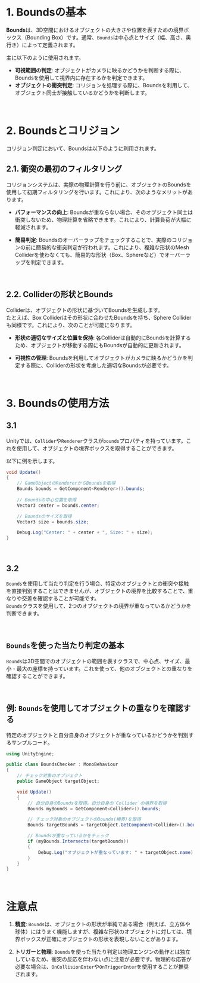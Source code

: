 # 1. Boundsの基本

**Bounds**は、3D空間におけるオブジェクトの大きさや位置を表すための境界ボックス（Bounding Box）です。通常、`Bounds`は中心点とサイズ（幅、高さ、奥行き）によって定義されます。

主に以下のように使用されます。

- **可視範囲の判定**: オブジェクトがカメラに映るかどうかを判断する際に、Boundsを使用して視界内に存在するかを判定できます。
- **オブジェクトの衝突判定**: コリジョンを処理する際に、Boundsを利用して、オブジェクト同士が接触しているかどうかを判断します。

<br>

# 2. Boundsとコリジョン

コリジョン判定において、Boundsは以下のように利用されます。

## 2.1. 衝突の最初のフィルタリング

コリジョンシステムは、実際の物理計算を行う前に、オブジェクトのBoundsを使用して初期フィルタリングを行います。これにより、次のようなメリットがあります。

- **パフォーマンスの向上**: Boundsが重ならない場合、そのオブジェクト同士は衝突しないため、物理計算を省略できます。これにより、計算負荷が大幅に軽減されます。

- **簡易判定**: Boundsのオーバーラップをチェックすることで、実際のコリジョンの前に簡易的な衝突判定が行われます。これにより、複雑な形状のMesh Colliderを使わなくても、簡易的な形状（Box、Sphereなど）でオーバーラップを判定できます。

<br>

## 2.2. Colliderの形状とBounds

Colliderは、オブジェクトの形状に基づいてBoundsを生成します。  
たとえば、Box Colliderはその形状に合わせたBoundsを持ち、Sphere Colliderも同様です。これにより、次のことが可能になります。

- **形状の適切なサイズと位置を保持**: 各Colliderは自動的にBoundsを計算するため、オブジェクトが移動する際にもBoundsが自動的に更新されます。

- **可視性の管理**: Boundsを利用してオブジェクトがカメラに映るかどうかを判定する際に、Colliderの形状を考慮した適切なBoundsが必要です。

<br>

# 3. Boundsの使用方法

## 3.1
Unityでは、`Collider`や`Renderer`クラスが`bounds`プロパティを持っています。これを使用して、オブジェクトの境界ボックスを取得することができます。

以下に例を示します。

```csharp
void Update()
{
    // GameObjectのRendererからBoundsを取得
    Bounds bounds = GetComponent<Renderer>().bounds;
    
    // Boundsの中心位置を取得
    Vector3 center = bounds.center;

    // Boundsのサイズを取得
    Vector3 size = bounds.size;

    Debug.Log("Center: " + center + ", Size: " + size);
}
```

<br>

## 3.2

`Bounds`を使用して当たり判定を行う場合、特定のオブジェクトとの衝突や接触を直接判別することはできませんが、オブジェクトの境界を比較することで、重なりや交差を確認することが可能です。  
`Bounds`クラスを使用して、2つのオブジェクトの境界が重なっているかどうかを判断できます。

<br>

## `Bounds`を使った当たり判定の基本

`Bounds`は3D空間でのオブジェクトの範囲を表すクラスで、中心点、サイズ、最小・最大の座標を持っています。これを使って、他のオブジェクトとの重なりを確認することができます。

<br>

## 例: `Bounds`を使用してオブジェクトの重なりを確認する

特定のオブジェクトと自分自身のオブジェクトが重なっているかどうかを判別するサンプルコード。

```csharp
using UnityEngine;

public class BoundsChecker : MonoBehaviour
{
    // チェック対象のオブジェクト
    public GameObject targetObject;

    void Update()
    {
        // 自分自身のBoundsを取得。自分自身の`Collider`の境界を取得
        Bounds myBounds = GetComponent<Collider>().bounds;

        // チェック対象のオブジェクトのBounds(境界)を取得
        Bounds targetBounds = targetObject.GetComponent<Collider>().bounds;

        // Boundsが重なっているかをチェック
        if (myBounds.Intersects(targetBounds))
        {
            Debug.Log("オブジェクトが重なっています: " + targetObject.name);
        }
    }
}
```

<br>

# 注意点

1. **精度**: `Bounds`は、オブジェクトの形状が単純である場合（例えば、立方体や球体）にはうまく機能しますが、複雑な形状のオブジェクトに対しては、境界ボックスが正確にオブジェクトの形状を表現しないことがあります。

2. **トリガーと物理**: `Bounds`を使った当たり判定は物理エンジンの動作とは独立しているため、衝突の反応を伴わない点に注意が必要です。物理的な応答が必要な場合は、`OnCollisionEnter`や`OnTriggerEnter`を使用することが推奨されます。

